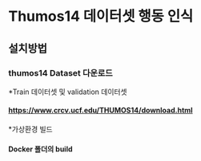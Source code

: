 # Thumos14 데이터셋 행동 인식


## 설치방법
### thumos14 Dataset 다운로드
*Train 데이터셋 및 validation 데이터셋


#### https://www.crcv.ucf.edu/THUMOS14/download.html


*가상환경 빌드


#### Docker 폴더의 build 






